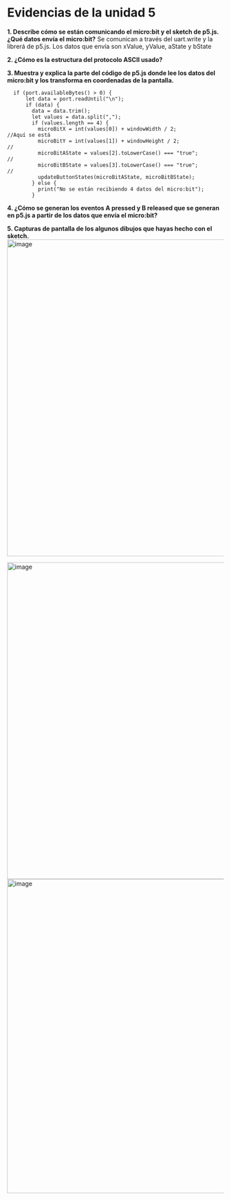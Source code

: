 
# Evidencias de la unidad 5

**1. Describe cómo se están comunicando el micro:bit y el sketch de p5.js. ¿Qué datos envía el micro:bit?**
Se comunican a través del uart.write y la librerá de p5.js. Los datos que envía son xValue, yValue, aState y bState

**2. ¿Cómo es la estructura del protocolo ASCII usado?**

**3. Muestra y explica la parte del código de p5.js donde lee los datos del micro:bit y los transforma en coordenadas de la pantalla.**

```
  if (port.availableBytes() > 0) {
      let data = port.readUntil("\n");
      if (data) {
        data = data.trim();
        let values = data.split(",");
        if (values.length == 4) {
          microBitX = int(values[0]) + windowWidth / 2;              //Aquí se está 
          microBitY = int(values[1]) + windowHeight / 2;             //
          microBitAState = values[2].toLowerCase() === "true";       //
          microBitBState = values[3].toLowerCase() === "true";       //
          updateButtonStates(microBitAState, microBitBState);
        } else {
          print("No se están recibiendo 4 datos del micro:bit");
        }
```

**4. ¿Cómo se generan los eventos A pressed y B released que se generan en p5.js a partir de los datos que envía el micro:bit?**

**5. Capturas de pantalla de los algunos dibujos que hayas hecho con el sketch.**
<img width="834" height="737" alt="image" src="https://github.com/user-attachments/assets/51a2da87-e3db-4a01-bc89-4b8e5edc3258" />

<img width="840" height="737" alt="image" src="https://github.com/user-attachments/assets/bb6e4c0e-53be-4d30-8af5-ab1db4d3af65" />

<img width="830" height="731" alt="image" src="https://github.com/user-attachments/assets/9a94f58a-ca2b-4cd8-8362-473c8f95a36d" />
